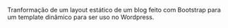 Tranformação de um layout estático de um blog feito com Bootstrap para um template dinâmico para ser uso no Wordpress.